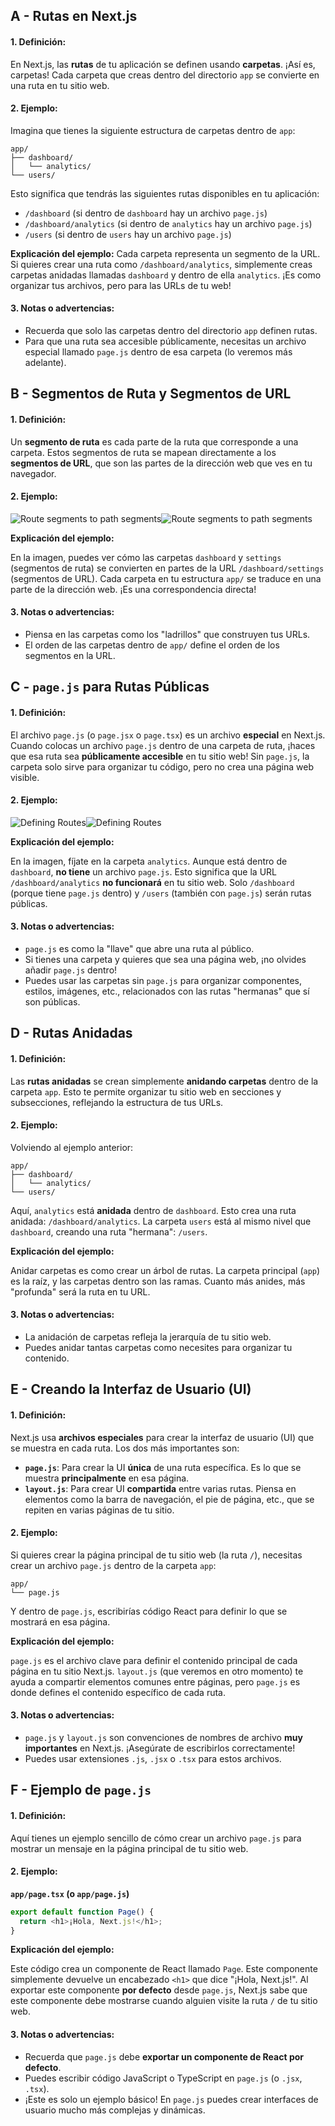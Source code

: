 ## A - Rutas en Next.js

#### 1. **Definición:**

En Next.js, las **rutas** de tu aplicación se definen usando **carpetas**. ¡Así es, carpetas! Cada carpeta que creas dentro del directorio `app` se convierte en una ruta en tu sitio web.

#### 2. **Ejemplo:**

Imagina que tienes la siguiente estructura de carpetas dentro de `app`:

```
app/
├── dashboard/
│   └── analytics/
└── users/
```

Esto significa que tendrás las siguientes rutas disponibles en tu aplicación:

- `/dashboard` (si dentro de `dashboard` hay un archivo `page.js`)
- `/dashboard/analytics` (si dentro de `analytics` hay un archivo `page.js`)
- `/users` (si dentro de `users` hay un archivo `page.js`)

**Explicación del ejemplo:**
Cada carpeta representa un segmento de la URL. Si quieres crear una ruta como `/dashboard/analytics`, simplemente creas carpetas anidadas llamadas `dashboard` y dentro de ella `analytics`. ¡Es como organizar tus archivos, pero para las URLs de tu web!

#### 3. **Notas o advertencias:**

- Recuerda que solo las carpetas dentro del directorio `app` definen rutas.
- Para que una ruta sea accesible públicamente, necesitas un archivo especial llamado `page.js` dentro de esa carpeta (lo veremos más adelante).

## B - Segmentos de Ruta y Segmentos de URL

#### 1. **Definición:**

Un **segmento de ruta** es cada parte de la ruta que corresponde a una carpeta. Estos segmentos de ruta se mapean directamente a los **segmentos de URL**, que son las partes de la dirección web que ves en tu navegador.

#### 2. **Ejemplo:**

![Route segments to path segments](https://nextjs.org/_next/image?url=%2Fdocs%2Flight%2Froute-segments-to-path-segments.png&w=3840&q=75)![Route segments to path segments](https://nextjs.org/_next/image?url=%2Fdocs%2Fdark%2Froute-segments-to-path-segments.png&w=3840&q=75)

**Explicación del ejemplo:**

En la imagen, puedes ver cómo las carpetas `dashboard` y `settings` (segmentos de ruta) se convierten en partes de la URL `/dashboard/settings` (segmentos de URL). Cada carpeta en tu estructura `app/` se traduce en una parte de la dirección web. ¡Es una correspondencia directa!

#### 3. **Notas o advertencias:**

- Piensa en las carpetas como los "ladrillos" que construyen tus URLs.
- El orden de las carpetas dentro de `app/` define el orden de los segmentos en la URL.

## C - `page.js` para Rutas Públicas

#### 1. **Definición:**

El archivo `page.js` (o `page.jsx` o `page.tsx`) es un archivo **especial** en Next.js. Cuando colocas un archivo `page.js` dentro de una carpeta de ruta, ¡haces que esa ruta sea **públicamente accesible** en tu sitio web! Sin `page.js`, la carpeta solo sirve para organizar tu código, pero no crea una página web visible.

#### 2. **Ejemplo:**

![Defining Routes](https://nextjs.org/_next/image?url=%2Fdocs%2Flight%2Fdefining-routes.png&w=3840&q=75)![Defining Routes](https://nextjs.org/_next/image?url=%2Fdocs%2Fdark%2Fdefining-routes.png&w=3840&q=75)

**Explicación del ejemplo:**

En la imagen, fíjate en la carpeta `analytics`. Aunque está dentro de `dashboard`, **no tiene** un archivo `page.js`. Esto significa que la URL `/dashboard/analytics` **no funcionará** en tu sitio web. Solo `/dashboard` (porque tiene `page.js` dentro) y `/users` (también con `page.js`) serán rutas públicas.

#### 3. **Notas o advertencias:**

- `page.js` es como la "llave" que abre una ruta al público.
- Si tienes una carpeta y quieres que sea una página web, ¡no olvides añadir `page.js` dentro!
- Puedes usar las carpetas sin `page.js` para organizar componentes, estilos, imágenes, etc., relacionados con las rutas "hermanas" que sí son públicas.

## D - Rutas Anidadas

#### 1. **Definición:**

Las **rutas anidadas** se crean simplemente **anidando carpetas** dentro de la carpeta `app`. Esto te permite organizar tu sitio web en secciones y subsecciones, reflejando la estructura de tus URLs.

#### 2. **Ejemplo:**

Volviendo al ejemplo anterior:

```
app/
├── dashboard/
│   └── analytics/
└── users/
```

Aquí, `analytics` está **anidada** dentro de `dashboard`. Esto crea una ruta anidada: `/dashboard/analytics`. La carpeta `users` está al mismo nivel que `dashboard`, creando una ruta "hermana": `/users`.

**Explicación del ejemplo:**

Anidar carpetas es como crear un árbol de rutas. La carpeta principal (`app`) es la raíz, y las carpetas dentro son las ramas. Cuanto más anides, más "profunda" será la ruta en tu URL.

#### 3. **Notas o advertencias:**

- La anidación de carpetas refleja la jerarquía de tu sitio web.
- Puedes anidar tantas carpetas como necesites para organizar tu contenido.

## E - Creando la Interfaz de Usuario (UI)

#### 1. **Definición:**

Next.js usa **archivos especiales** para crear la interfaz de usuario (UI) que se muestra en cada ruta. Los dos más importantes son:

- **`page.js`**: Para crear la UI **única** de una ruta específica. Es lo que se muestra **principalmente** en esa página.
- **`layout.js`**: Para crear UI **compartida** entre varias rutas. Piensa en elementos como la barra de navegación, el pie de página, etc., que se repiten en varias páginas de tu sitio.

#### 2. **Ejemplo:**

Si quieres crear la página principal de tu sitio web (la ruta `/`), necesitas crear un archivo `page.js` dentro de la carpeta `app`:

```
app/
└── page.js
```

Y dentro de `page.js`, escribirías código React para definir lo que se mostrará en esa página.

**Explicación del ejemplo:**

`page.js` es el archivo clave para definir el contenido principal de cada página en tu sitio Next.js. `layout.js` (que veremos en otro momento) te ayuda a compartir elementos comunes entre páginas, pero `page.js` es donde defines el contenido específico de cada ruta.

#### 3. **Notas o advertencias:**

- `page.js` y `layout.js` son convenciones de nombres de archivo **muy importantes** en Next.js. ¡Asegúrate de escribirlos correctamente!
- Puedes usar extensiones `.js`, `.jsx` o `.tsx` para estos archivos.

## F - Ejemplo de `page.js`

#### 1. **Definición:**

Aquí tienes un ejemplo sencillo de cómo crear un archivo `page.js` para mostrar un mensaje en la página principal de tu sitio web.

#### 2. **Ejemplo:**

**`app/page.tsx` (o `app/page.js`)**

```typescript
export default function Page() {
  return <h1>¡Hola, Next.js!</h1>;
}
```

**Explicación del ejemplo:**

Este código crea un componente de React llamado `Page`. Este componente simplemente devuelve un encabezado `<h1>` que dice "¡Hola, Next.js!". Al exportar este componente **por defecto** desde `page.js`, Next.js sabe que este componente debe mostrarse cuando alguien visite la ruta `/` de tu sitio web.

#### 3. **Notas o advertencias:**

- Recuerda que `page.js` debe **exportar un componente de React por defecto**.
- Puedes escribir código JavaScript o TypeScript en `page.js` (o `.jsx`, `.tsx`).
- ¡Este es solo un ejemplo básico! En `page.js` puedes crear interfaces de usuario mucho más complejas y dinámicas.
